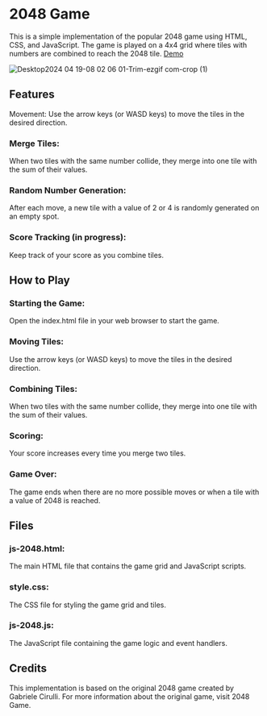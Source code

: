 # 2048 Game
This is a simple implementation of the popular 2048 game using HTML, CSS, and JavaScript. The game is played on a 4x4 grid where tiles with numbers are combined to reach the 2048 tile.
[Demo](https://2048-xi-jet.vercel.app/)

![Desktop2024 04 19-08 02 06 01-Trim-ezgif com-crop (1)](https://github.com/xya89/2048/assets/73208606/3065b171-2d1a-4072-ae75-c58597259d75)


## Features
Movement: Use the arrow keys (or WASD keys) to move the tiles in the desired direction.
### Merge Tiles: 
When two tiles with the same number collide, they merge into one tile with the sum of their values.
### Random Number Generation: 
After each move, a new tile with a value of 2 or 4 is randomly generated on an empty spot.
### Score Tracking (in progress): 
Keep track of your score as you combine tiles.

## How to Play
### Starting the Game: 
Open the index.html file in your web browser to start the game.
### Moving Tiles: 
Use the arrow keys (or WASD keys) to move the tiles in the desired direction.
### Combining Tiles: 
When two tiles with the same number collide, they merge into one tile with the sum of their values.
### Scoring: 
Your score increases every time you merge two tiles.
### Game Over: 
The game ends when there are no more possible moves or when a tile with a value of 2048 is reached.

## Files
### js-2048.html: 
The main HTML file that contains the game grid and JavaScript scripts.
### style.css: 
The CSS file for styling the game grid and tiles.
### js-2048.js: 
The JavaScript file containing the game logic and event handlers.

## Credits
This implementation is based on the original 2048 game created by Gabriele Cirulli. For more information about the original game, visit 2048 Game.

